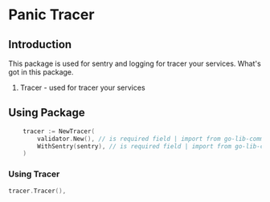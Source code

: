 # Panic Tracer

## Introduction
This package is used for sentry and logging for tracer your services.
What's got in this package.
1. Tracer - used for tracer your services


## Using Package
```go
    tracer := NewTracer(
        validator.New(), // is required field | import from go-lib-common/validator
        WithSentry(sentry), // is required field | import from go-lib-common/sentry
    )
```

### Using Tracer
```go
tracer.Tracer(),
``` 